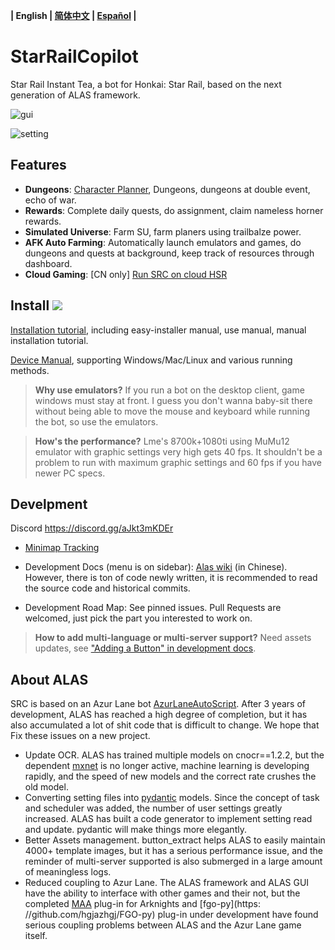 **| English | [简体中文](README.md) | [Español](README_es.md) |**

# StarRailCopilot

Star Rail Instant Tea, a bot for Honkai: Star Rail, based on the next generation of ALAS framework.

![gui](https://raw.githubusercontent.com/wiki/LmeSzinc/StarRailCopilot/README.assets/gui_en.png)

![setting](https://raw.githubusercontent.com/wiki/LmeSzinc/StarRailCopilot/README.assets/setting_en.png)

## Features

- **Dungeons**: [Character Planner](https://github.com/LmeSzinc/StarRailCopilot/wiki/Planner_en), Dungeons, dungeons at double event, echo of war.
- **Rewards**: Complete daily quests, do assignment, claim nameless horner rewards.
- **Simulated Universe**: Farm SU, farm planers using trailbalze power.
- **AFK Auto Farming**: Automatically launch emulators and games, do dungeons and quests at background, keep track of resources through dashboard.
- **Cloud Gaming**: [CN only] [Run SRC on cloud HSR](https://github.com/LmeSzinc/StarRailCopilot/wiki/Cloud_cn)

## Install [![](https://img.shields.io/github/downloads/LmeSzinc/StarRailCopilot/total?color=4e4c97)](https://github.com/LmeSzinc/StarRailCopilot/releases)

[Installation tutorial](https://github.com/LmeSzinc/StarRailCopilot/wiki/Installation_en), including easy-installer manual, use manual, manual installation tutorial.

[Device Manual](https://github.com/LmeSzinc/AzurLaneAutoScript/wiki/Emulator_cn), supporting Windows/Mac/Linux and various running methods.


> **Why use emulators?** If you run a bot on the desktop client, game windows must stay at front. I guess you don't wanna baby-sit there without being able to move the mouse and keyboard while running the bot, so use the emulators.

> **How's the performance?** Lme's 8700k+1080ti using MuMu12 emulator with graphic settings very high  gets 40 fps. It shouldn't be a problem to run with maximum graphic settings and 60 fps if you have newer PC specs.

## Develpment

Discord https://discord.gg/aJkt3mKDEr

- [Minimap Tracking](https://github.com/LmeSzinc/StarRailCopilot/wiki/MinimapTracking)

- Development Docs (menu is on sidebar): [Alas wiki](https://github.com/LmeSzinc/AzurLaneAutoScript/wiki/1.-Start) (in Chinese). However, there is ton of code newly written, it is recommended to read the source code and historical commits.

- Development Road Map: See pinned issues. Pull Requests are welcomed, just pick the part you interested to work on.

> **How to add multi-language or multi-server support?** Need assets updates, see ["Adding a Button" in development docs](https://github.com/LmeSzinc/AzurLaneAutoScript/wiki/4.1.-Detection-objects#%E6%B7%BB%E5%8A%A0%E4%B8%80%E4%B8%AA-button).

## About ALAS

SRC is based on an Azur Lane bot [AzurLaneAutoScript](https://github.com/LmeSzinc/AzurLaneAutoScript). After 3 years of development, ALAS has reached a high degree of completion, but it has also accumulated a lot of shit code that is difficult to change. We hope that Fix these issues on a new project.

- Update OCR. ALAS has trained multiple models on cnocr==1.2.2, but the dependent [mxnet](https://github.com/apache/mxnet) is no longer active, machine learning is developing rapidly, and the speed of new models and the correct rate crushes the old model.
- Converting setting files into [pydantic](https://github.com/pydantic/pydantic) models. Since the concept of task and scheduler was added, the number of user settings greatly increased. ALAS has built a code generator to implement setting read and update. pydantic will make things more elegantly.
- Better Assets management. button_extract helps ALAS to easily maintain 4000+ template images, but it has a serious performance issue, and the reminder of multi-server supported is also submerged in a large amount of meaningless logs.
- Reduced coupling to Azur Lane. The ALAS framework and ALAS GUI have the ability to interface with other games and their not, but the completed [MAA](https://github.com/MaaAssistantArknights/MaaAssistantArknights) plug-in for Arknights and [fgo-py](https: //github.com/hgjazhgj/FGO-py) plug-in under development have found serious coupling problems between ALAS and the Azur Lane game itself.
